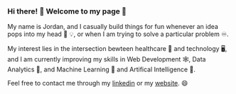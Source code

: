 ### Hi there! 👋 Welcome to my page 🐺

My name is Jordan, and I casually build things for fun whenever an idea pops into my head 🧠 💡, or when I am trying to solve a particular problem ♾️. 

My interest lies in the intersection bewteen healthcare 🧬 and technology 🖥️, and I am currently improving my skills in Web Development 🕸️, Data Analytics 🧮,
and Machine Learning 🎰 and Artifical Intelligence 👾.

Feel free to contact me through my <a href="https://www.linkedin.com/in/jordantanudjaja/">linkedin</a> or my <a href="https://jordantanudjaja.com/">website</a>. 😄

<!--
**jordantanudjaja/jordantanudjaja** is a ✨ _special_ ✨ repository because its `README.md` (this file) appears on your GitHub profile.

Here are some ideas to get you started:

- 🔭 I’m currently working on ...
- 🌱 I’m currently learning ...
- 👯 I’m looking to collaborate on ...
- 🤔 I’m looking for help with ...
- 💬 Ask me about ...
- 📫 How to reach me: ...
- 😄 Pronouns: ...
- ⚡ Fun fact: ...
-->
